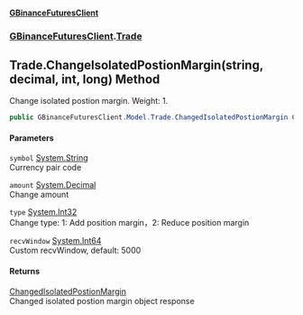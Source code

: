 #### [GBinanceFuturesClient](./index.md 'index')
### [GBinanceFuturesClient](./GBinanceFuturesClient.md 'GBinanceFuturesClient').[Trade](./GBinanceFuturesClient-Trade.md 'GBinanceFuturesClient.Trade')
## Trade.ChangeIsolatedPostionMargin(string, decimal, int, long) Method
Change isolated postion margin. Weight: 1.  
```csharp
public GBinanceFuturesClient.Model.Trade.ChangedIsolatedPostionMargin ChangeIsolatedPostionMargin(string symbol, decimal amount, int type, long recvWindow=5000L);
```
#### Parameters
<a name='GBinanceFuturesClient-Trade-ChangeIsolatedPostionMargin(string_decimal_int_long)-symbol'></a>
`symbol` [System.String](https://docs.microsoft.com/en-us/dotnet/api/System.String 'System.String')  
Currency pair code  
  
<a name='GBinanceFuturesClient-Trade-ChangeIsolatedPostionMargin(string_decimal_int_long)-amount'></a>
`amount` [System.Decimal](https://docs.microsoft.com/en-us/dotnet/api/System.Decimal 'System.Decimal')  
Change amount  
  
<a name='GBinanceFuturesClient-Trade-ChangeIsolatedPostionMargin(string_decimal_int_long)-type'></a>
`type` [System.Int32](https://docs.microsoft.com/en-us/dotnet/api/System.Int32 'System.Int32')  
Change type: 1: Add position margin，2: Reduce position margin  
  
<a name='GBinanceFuturesClient-Trade-ChangeIsolatedPostionMargin(string_decimal_int_long)-recvWindow'></a>
`recvWindow` [System.Int64](https://docs.microsoft.com/en-us/dotnet/api/System.Int64 'System.Int64')  
Custom recvWindow, default: 5000  
  
#### Returns
[ChangedIsolatedPostionMargin](./GBinanceFuturesClient-Model-Trade-ChangedIsolatedPostionMargin.md 'GBinanceFuturesClient.Model.Trade.ChangedIsolatedPostionMargin')  
Changed isolated postion margin object response  
